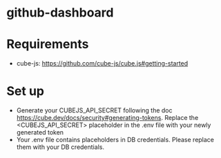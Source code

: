 # github-dashboard

# Requirements

- cube-js: https://github.com/cube-js/cube.js#getting-started

# Set up

- Generate your CUBEJS_API_SECRET following the doc https://cube.dev/docs/security#generating-tokens. Replace the <CUBEJS_API_SECRET> placeholder in the .env file with your newly generated token
- Your .env file contains placeholders in DB credentials. Please replace them with your DB credentials.
